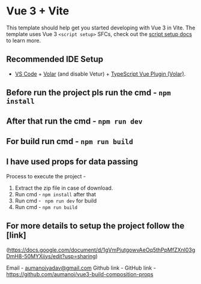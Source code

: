 # Vue 3 + Vite

This template should help get you started developing with Vue 3 in Vite. The template uses Vue 3 `<script setup>` SFCs, check out the [script setup docs](https://v3.vuejs.org/api/sfc-script-setup.html#sfc-script-setup) to learn more.

## Recommended IDE Setup

- [VS Code](https://code.visualstudio.com/) + [Volar](https://marketplace.visualstudio.com/items?itemName=Vue.volar) (and disable Vetur) + [TypeScript Vue Plugin (Volar)](https://marketplace.visualstudio.com/items?itemName=Vue.vscode-typescript-vue-plugin).

## Before run the project pls run the cmd - `npm install`

## After that run the cmd - `npm run dev`

## For build run cmd - `npm run build`


## I have used props for data passing

Process to execute the project -
1. Extract the zip file in case of download.
2. Run cmd - `npm install` after that 
3. Run cmd  - ` npm run dev` for build
4. Run cmd - `npm run build`


## For more details to setup the project follow the [link]
(https://docs.google.com/document/d/1gVmPjutgowvAeOq5thPpMfZXnl03gDmH8-50MYXiiys/edit?usp=sharing)


Email - aumanojyadav@gmail.com
Github link - GitHub link - https://github.com/aumanoj/vue3-build-composition-props